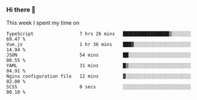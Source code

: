 ### Hi there 👋

<!--
**qiruohan/qiruohan** is a ✨ _special_ ✨ repository because its `README.md` (this file) appears on your GitHub profile.

Here are some ideas to get you started:

- 🔭 I’m currently working on ...
- 🌱 I’m currently learning ...
- 👯 I’m looking to collaborate on ...
- 🤔 I’m looking for help with ...
- 💬 Ask me about ...
- 📫 How to reach me: ...
- 😄 Pronouns: ...
- ⚡ Fun fact: ...
-->

This week I spent my time on 
<!--START_SECTION:waka-->

```text
TypeScript                 7 hrs 26 mins   █████████████████▒░░░░░░░   69.47 %
Vue.js                     1 hr 36 mins    ███▓░░░░░░░░░░░░░░░░░░░░░   14.94 %
JSON                       54 mins         ██░░░░░░░░░░░░░░░░░░░░░░░   08.55 %
YAML                       31 mins         █▒░░░░░░░░░░░░░░░░░░░░░░░   04.91 %
Nginx configuration file   12 mins         ▓░░░░░░░░░░░░░░░░░░░░░░░░   02.00 %
SCSS                       0 secs          ░░░░░░░░░░░░░░░░░░░░░░░░░   00.10 %
```

<!--END_SECTION:waka-->
